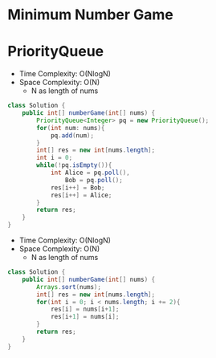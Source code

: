 # Minimum Number Game

# PriorityQueue

- Time Complexity: O(NlogN)
- Space Complexity: O(N)
  - N as length of nums

```java
class Solution {
    public int[] numberGame(int[] nums) {
        PriorityQueue<Integer> pq = new PriorityQueue();
        for(int num: nums){
            pq.add(num);
        }
        int[] res = new int[nums.length];
        int i = 0;
        while(!pq.isEmpty()){
            int Alice = pq.poll(),
                Bob = pq.poll();
            res[i++] = Bob;
            res[i++] = Alice;
        }
        return res;
    }
}
```

- Time Complexity: O(NlogN)
- Space Complexity: O(N)
  - N as length of nums

```java
class Solution {
    public int[] numberGame(int[] nums) {
        Arrays.sort(nums);
        int[] res = new int[nums.length];
        for(int i = 0; i < nums.length; i += 2){
            res[i] = nums[i+1];
            res[i+1] = nums[i];
        }
        return res;
    }
}
```
